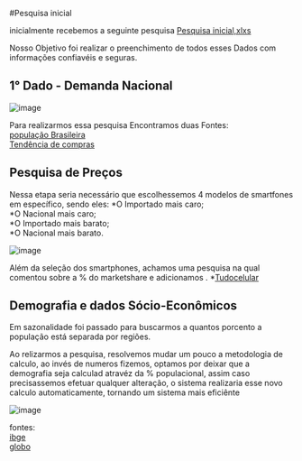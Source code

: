 #Pesquisa inicial

inicialmente recebemos a seguinte pesquisa [Pesquisa inicial,xlxs](https://github.com/user-attachments/files/20619432/Pesquisa.Inicial.-.Proj.Integr.I.2025.1.xlsx)  

Nosso Objetivo foi realizar o preenchimento de todos esses Dados com informações confiavéis e seguras.


## 1° Dado - Demanda Nacional

![image](https://github.com/user-attachments/assets/f12785cd-53de-4de8-a138-26917a6ae0d1)

Para realizarmos essa pesquisa Encontramos duas Fontes:  
[população Brasileira](https://pt.tradingeconomics.com/brazil/population#:~:text=A%20população%20no%20Brasil%20deverá,e%20as%20expectativas%20dos%20analistas.)  
[Tendência de compras](https://www.meioemensagem.com.br/marketing/moveis-e-celulares-o-que-os-brasileiros-desejam-comprar-em-2025#:~:text=Segundo%20o%20estudo%2C%2063%25%20dos,na%20pesquisa%20planejam%20comprar%20móveis.)  



## Pesquisa de Preços

Nessa etapa seria necessário que escolhessemos 4 modelos de smartfones em específico, sendo eles:
*O Importado mais caro;  
*O Nacional mais caro;  
*O Importado mais barato;    
*O Nacional mais barato.  

![image](https://github.com/user-attachments/assets/bd7d1cfa-af4c-448c-b8ea-62a51087987f)

Além da seleção dos smartphones, achamos uma pesquisa na qual comentou sobre a % do marketshare e adicionamos .
*[Tudocelular](https://www.tudocelular.com/mercado/noticias/n223295/samsung-maior-marca-brasil-motorola-supera-apple.html)

## Demografia e dados Sócio-Econômicos

Em sazonalidade foi passado para buscarmos a quantos porcento a população está separada por regiões.  



Ao relizarmos a pesquisa, resolvemos mudar um pouco a metodologia de calculo, ao invés de numeros fizemos, optamos por deixar que a demografia seja calculad atravéz da % populacional, assim caso precisassemos efetuar qualquer alteração, o sistema realizaria esse novo calculo automaticamente, tornando um sistema mais eficiênte


![image](https://github.com/user-attachments/assets/35fbff3d-fc4f-4af3-b74c-bfac20299c52)

fontes:  
[ibge](https://ftp.ibge.gov.br/Estimativas_de_Populacao/Estimativas_2024/POP2024_20241230.pdf)  
[globo](https://gente.globo.com/infografico-pesquisa-panorama-das-classes-abcde/)  

